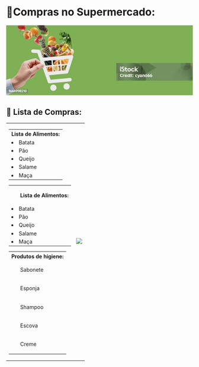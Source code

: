 
<h1>🛒Compras no Supermercado: </h1>
<p align="center"> <img src="/assets/bannergreen.jpg" alt="lista_sup" /> </p>

## 📝 Lista de Compras:

<div align="center">
<table>
<tr>
<td>


<p>
<table>
<tr><th> Lista de Alimentos:</th><tr>
<tr><td><li> Batata</li></td></tr>
<tr><td><li> Pão</li></td></tr>
<tr><td><li> Queijo</li></td></tr>
<tr><td><li> Salame</li></td></tr>
<tr><td><li> Maça</li></td></tr>
</p>

<p>
<table>
<tr><th><ul> Lista de Alimentos:</ul></th><tr>
<tr><td><li> Batata</li></td></tr>
<tr><td><li> Pão</li></td></tr>
<tr><td><li> Queijo</li></td></tr>
<tr><td><li> Salame</li></td></tr>
<tr><td><li> Maça</li></td></tr>
</p>


<p>
<table>
<tr><th> Produtos de higiene:</th><tr>
<tr><td><ul> Sabonete</ul></td></tr>
<tr><td><ul> Esponja</ul></td></tr>
<tr><td><ul> Shampoo</ul></td></tr>
<tr><td><ul> Escova</ul></td></tr>
<tr><td><ul> Creme</ul></td></tr>
</table>

<td>
<img src="https://media1.tenor.com/m/QNiDiabC3JAAAAAd/going-shopping-pembe.gif" width="500">
</td>
</tr>
</table>
</p>
</div>

